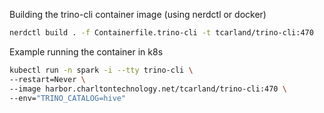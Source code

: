 
Building the trino-cli container image (using nerdctl or docker)
```sh
nerdctl build . -f Containerfile.trino-cli -t tcarland/trino-cli:470
```

Example running the container in k8s
```sh
kubectl run -n spark -i --tty trino-cli \
--restart=Never \
--image harbor.charltontechnology.net/tcarland/trino-cli:470 \
--env="TRINO_CATALOG=hive"
```

